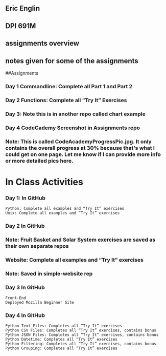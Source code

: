 ## Eric Englin
## DPI 691M 
## assignments overview 
## notes given for some of the assignments

##Assignments

### Day 1 Commandline: Complete all Part 1 and Part 2
### Day 2 Functions: Complete all “Try It” Exercises
### Day 3: Note this is in another repo called chart example 
### Day 4 CodeCademy Screenshot in Assignments repo
  ### Note: This is called CodeAcademyProgressPic.jpg. It only contains the overall progress at 30% because that's what I could get on one page. Let me know if I can provide more info or more detailed pics here. 
    


# In Class Activities
### Day 1: In GitHub
	Python: Complete all examples and “Try It” exercises		
	Unix: Complete all examples and “Try It” exercises
### Day 2	In GitHub
### Note: Fruit Basket and Solar System exercises are saved as their own separate repos

### Website: Complete all examples and “Try It” exercises
### Note: Saved in simple-website rep

### Day 3 In GitHub
	Front-End
	Deployed Mozilla Beginner Site

### Day 4 In GitHub
	Python Text Files: Completes all “Try It” exercises
	Python CSV Files: Completes all “Try It” exercises, contains bonus
	Python JSON Files: Completes all “Try It” exercises, contains bonus
	Python Datetime: Completes all “Try It” exercises
	Python Filtering: Completes all “Try It” exercises, contains bonus
	Python Grouping: Completes all “Try It” exercises
